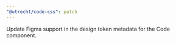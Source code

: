 ```yaml
---
"@utrecht/code-css": patch
---
```


Update Figma support in the design token metadata for the Code component.
